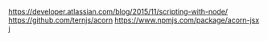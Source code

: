https://developer.atlassian.com/blog/2015/11/scripting-with-node/
https://github.com/ternjs/acorn
https://www.npmjs.com/package/acorn-jsx
j